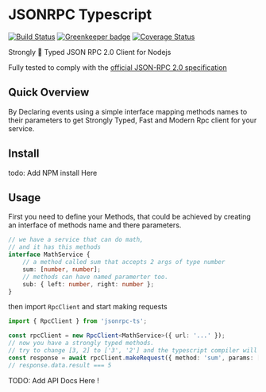 # JSONRPC Typescript
[![Build Status](https://travis-ci.org/shekohex/jsonrpc-ts.svg?branch=master)](https://travis-ci.org/shekohex/jsonrpc-ts) [![Greenkeeper badge](https://badges.greenkeeper.io/shekohex/jsonrpc-ts.svg)](https://greenkeeper.io/)
[![Coverage Status](https://coveralls.io/repos/github/shekohex/jsonrpc-ts/badge.svg?branch=master)](https://coveralls.io/github/shekohex/jsonrpc-ts?branch=master)

Strongly 💪 Typed JSON RPC 2.0 Client for Nodejs

Fully tested to comply with the [official JSON-RPC 2.0 specification](https://www.jsonrpc.org/specification)

## Quick Overview
By Declaring events using a simple interface mapping methods names to their parameters to get Strongly Typed, Fast and Modern Rpc client for your service.

## Install
todo: Add NPM install Here

## Usage

First you need to define your Methods, that could be achieved by creating an interface of methods name and there parameters.

```ts
// we have a service that can do math,
// and it has this methods
interface MathService {
    // a method called sum that accepts 2 args of type number
    sum: [number, number];
    // methods can have named paramerter too.
    sub: { left: number, right: number };
}
```

then import `RpcClient` and start making requests

```ts
import { RpcClient } from 'jsonrpc-ts';

const rpcClient = new RpcClient<MathService>({ url: '...' });
// now you have a strongly typed methods.
// try to change [3, 2] to ['3', '2'] and the typescript compiler will catch you !
const response = await rpcClient.makeRequest({ method: 'sum', params: [3, 2], id: 1, jsonrpc: '2.0' });
// response.data.result === 5
```

TODO: Add API Docs Here !